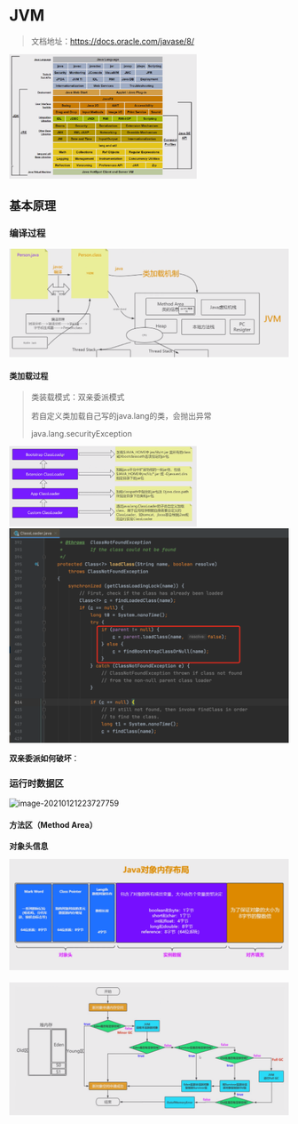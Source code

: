 # JVM

> 文档地址：https://docs.oracle.com/javase/8/

<img src="JVM.assets/image-20210120184734267.png" alt="image-20210120184734267" style="zoom: 33%;" />

## 基本原理

### 编译过程

<img src="JVM.assets/image-20210120223112189.png" alt="image-20210120223112189" style="zoom: 50%;" />

#### 类加载过程

> 类装载模式：双亲委派模式
>
> 若自定义类加载自己写的java.lang的类，会抛出异常
>
> java.lang.securityException

<img src="JVM.assets/image-20210120193652853.png" alt="image-20210120193652853" style="zoom:33%;" />

<img src="JVM.assets/image-20210120195753517.png" alt="image-20210120195753517" style="zoom:50%;" />

**双亲委派如何破坏**：



### 运行时数据区

![image-20210121223727759](https://gitee.com/lwj156/picture/raw/master/image/thread/image-20210121223727759.png)

#### 方法区（Method Area）

**对象头信息**

<img src="JVM.assets/image-20210121194859964.png" alt="image-20210121194859964" style="zoom:50%;" />

#### <img src="JVM.assets/image-20210121221413564.png" alt="image-20210121221413564" style="zoom:50%;" />
